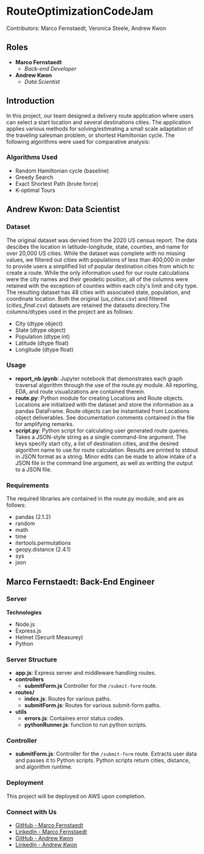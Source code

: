 # RouteOptimizationCodeJam
Contributors: Marco Fernstaedt, Veronica Steele, Andrew Kwon

## Roles
- **Marco Fernstaedt**
  - *Back-end Developer*
- **Andrew Kwon**
  - *Data Scientist*

## Introduction
In this project, our team designed a delivery route application where users can select a start location and several destinations cities. The application applies various methods for solving/estimating a small scale adaptation of the traveling salesman problem, or shortest Hamiltonian cycle. The following algorithms were used for comparative analysis:

### Algorithms Used
- Random Hamiltonian cycle (baseline)
- Greedy Search
- Exact Shortest Path (brute force)
- K-optimal Tours

## Andrew Kwon: Data Scientist

### Dataset
The original dataset was dervied from the 2020 US census report. The data descibes the location in latitude-longitude, state, counties, and name for over 20,000 US cities. While the dataset was complete with no missing values, we filtered out cities with populations of less than 400,000 in order to provide users a simplified list of popular destination cities from which to create a route. While the only information used for our route calculations were the city names and their geodetic position, all of the columns were retained with the exception of counties within each city's limit and city type. The resulting dataset has 48 cities with associated state, population, and coordinate location. Both the original (*us_cities.csv*) and filtered (*cities_final.csv*) datasets are retained the datasets directory.The columns/dtypes used in the project are as follows:
- City (dtype object)
- State (dtype object)
- Population (dtype int)
- Latitude (dtype float)
- Longitude (dtype float)

### Usage
- **report_nb.ipynb**: Jupyter notebook that demonstrates each graph traversal algorithm through the use of the route.py module. All reporting, EDA, and route visualizations are contained therein.
- **route.py**: Python module for creating Locations and Route objects. Locations are initialized with the dataset and store the information as a pandas DataFrame. Route objects can be instantiated from Locations object deliverables. See documentation comments contained in the file for amplifying remarks.
- **script.py**: Python script for calculating user generated route queries. Takes a JSON-style string as a single command-line argument. The keys specify start city, a list of destination cities, and the desired algorithm name to use for route calculation. Results are printed to stdout in JSON format as a string. Minor edits can be made to allow intake of a JSON file in the command line argument, as well as writting the output to a JSON file.

### Requirements
The required libraries are contained in the route.py module, and are as follows:
- pandas (2.1.2)
- random
- math
- time
- itertools.permutations
- geopy.distance (2.4.1)
- sys
- json

## Marco Fernstaedt: Back-End Engineer

### Server
**Technologies**
- Node.js
- Express.js
- Helmet (Securit Measurey)
- Python

### Server Structure
- **app.js**: Express server and middleware handling routes.
- **controllers**
  - **submitForm.js** Controller for the `/submit-form` route.
- **routes/**
  - **index.js**: Routes for various paths.
  - **submitForm.js**: Routes for various submit-form paths.
- **utils**
  - **errors.js**: Containes error status codes.
  - **pythonRunner.js**: function to run python scripts.

### Controller
- **submitForm.js**: Controller for the `/submit-form` route. Extracts user data and passes it to Python scripts. Python scripts return cities, distance, and algorithm runtime.

### Deployment
This project will be deployed on AWS upon completion.

### Connect with Us

- [GitHub - Marco Fernstaedt](https://github.com/MarcoFernstaedt)
- [LinkedIn - Marco Fernstaedt](https://www.linkedin.com/in/marco-f-19a372219?lipi=urn%3Ali%3Apage%3Ad_flagship3_profile_view_base_contact_details%3BtABxipo9S0iGUo9Hp968eA%3D%3D)
- [GitHub - Andrew Kwon](https://github.com/adkwn1)
- [LinkedIn - Andrew Kwon](https://www.linkedin.com/in/andrew-kwon-913849261/)
